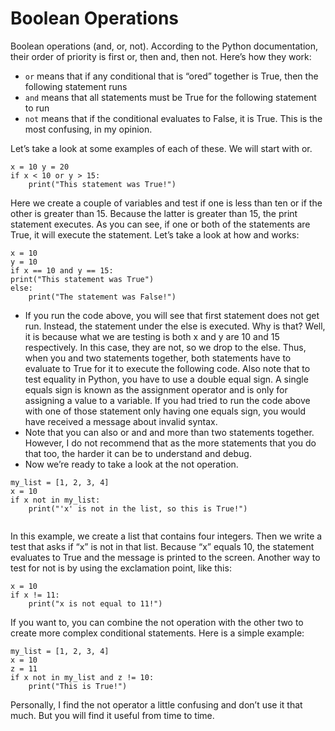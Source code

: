 # Boolean Operations

Boolean operations (and, or, not). According to the Python 
documentation, their order of priority is first or, then and, then not. Here’s how they work:

- `or` means that if any conditional that is “ored” together is True, then the following statement runs
- `and` means that all statements must be True for the following statement to run
- `not` means that if the conditional evaluates to False, it is True. This is the most confusing, in my opinion.

Let’s take a look at some examples of each of these. We will start with or.

```
x = 10 y = 20
if x < 10 or y > 15:
    print("This statement was True!")

```
Here we create a couple of variables and test if one is less than ten or if the other is greater than 15. Because the latter is greater than 15, the print 
statement executes. As you can see, if one or both of the statements are True, it will execute the statement. Let’s take a look at how and works:

```
x = 10
y = 10
if x == 10 and y == 15:
print("This statement was True")
else:
    print("The statement was False!")

```
- If you run the code above, you will see that first statement does not get run. Instead, the statement under the else is executed. Why is that? Well,
it is because what we are testing is both x and y are 10 and 15 respectively. In this case, they are not, so we drop to the else. Thus, when you and two 
statements together, both statements have to evaluate to True for it to execute the following code. Also note that to test equality in Python, you have 
to use a double equal sign. A single equals sign is known as the assignment operator and is only for assigning a value to a variable. If you had tried to
run the code above with one of those statement only having one equals sign, you would have received a message about invalid syntax.
- Note that you can also or and and more than two statements together. However, I do not recommend that as the more statements that you do that too, the harder it can be to understand and debug.
- Now we’re ready to take a look at the not operation.

```
my_list = [1, 2, 3, 4]
x = 10
if x not in my_list:
    print("'x' is not in the list, so this is True!")
    
```

In this example, we create a list that contains four integers. Then we write a test that asks if 
“x” is not in that list. Because “x” equals 10, the statement evaluates to True and the message is printed to the screen. 
Another way to test for not is by using the exclamation point, like this:

```
x = 10
if x != 11:
    print("x is not equal to 11!")

```

If you want to, you can combine the not operation with the other two to create more complex conditional statements. Here is a simple example:

```
my_list = [1, 2, 3, 4]
x = 10
z = 11
if x not in my_list and z != 10:
    print("This is True!")

```
Personally, I find the not operator a little confusing and don’t use it that much. But you will find it useful from time to time.

